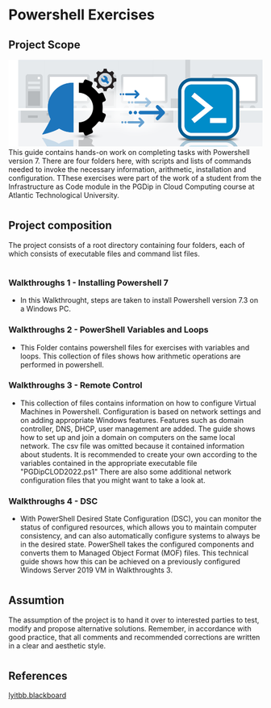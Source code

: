 # Powershell Exercises #
## Project Scope ##
![img.png](powershellscripts.png)
This guide contains hands-on work on completing tasks with Powershell version 7. There are four folders here, with scripts and lists of commands needed to invoke the necessary information, arithmetic, installation and configuration. TThese exercises were part of the work of a student from the Infrastructure as Code module in the PGDip in Cloud Computing course at Atlantic Technological University.
#
## Project composition ##
The project consists of a root directory containing four folders, each of which consists of executable files and command list files.
#
### Walkthroughs 1 - Installing Powershell 7
- In this Walkthrought, steps are taken to install Powershell version 7.3 on a Windows PC.
### Walkthroughs 2 -  PowerShell Variables and Loops
- This Folder contains powershell files for exercises with variables and loops. This collection of files shows how arithmetic operations are performed in powershell.
### Walkthroughs 3 - Remote Control
- This collection of files contains information on how to configure Virtual Machines in Powershell. Configuration is based on network settings and on adding appropriate Windows features. Features such as domain controller, DNS, DHCP, user management are added. The guide shows how to set up and join a domain on computers on the same local network. The csv file was omitted because it contained information about students. It is recommended to create your own according to the variables contained in the appropriate executable file "PGDipCLOD2022.ps1" There are also some additional network configuration files that you might want to take a look at.
### Walkthroughs 4 - DSC
- With PowerShell Desired State Configuration (DSC), you can monitor the status of configured resources, which allows you to maintain computer consistency, and can also automatically configure systems to always be in the desired state. PowerShell takes the configured components and converts them to Managed Object Format (MOF) files. This technical guide shows how this can be achieved on a previously configured Windows Server 2019 VM in Walkthroughts 3.
#
## Assumtion
The assumption of the project is to hand it over to interested parties to test, modify and propose alternative solutions. Remember, in accordance with good practice, that all comments and recommended corrections are written in a clear and aesthetic style.
#
## References ##
[lyitbb.blackboard](https://lyitbb.blackboard.com/ultra/courses/_58891_1/cl/outline)

